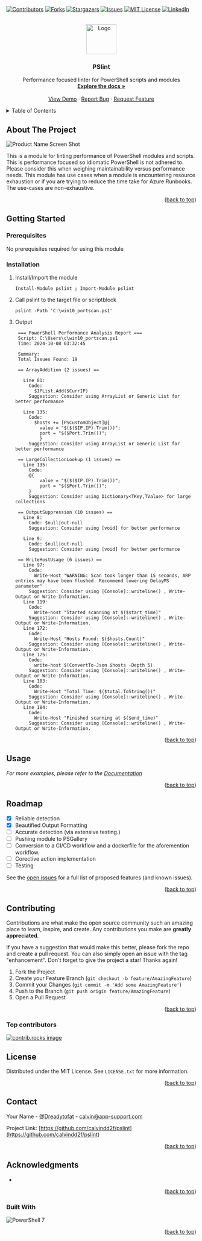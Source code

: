 <!-- Improved compatibility of back to top link: See: https://github.com/othneildrew/Best-README-Template/pull/73 -->

<a id="readme-top"></a>

<!--
*** Thanks for checking out the Best-README-Template. If you have a suggestion
*** that would make this better, please fork the repo and create a pull request
*** or simply open an issue with the tag "enhancement".
*** Don't forget to give the project a star!
*** Thanks again! Now go create something AMAZING! :D
-->

<!-- PROJECT SHIELDS -->
<!--
*** I'm using markdown "reference style" links for readability.
*** Reference links are enclosed in brackets [ ] instead of parentheses ( ).
*** See the bottom of this document for the declaration of the reference variables
*** for contributors-url, forks-url, etc. This is an optional, concise syntax you may use.
*** https://www.markdownguide.org/basic-syntax/#reference-style-links
-->

[![Contributors][contributors-shield]][contributors-url]
[![Forks][forks-shield]][forks-url]
[![Stargazers][stars-shield]][stars-url]
[![Issues][issues-shield]][issues-url]
[![MIT License][license-shield]][license-url]
[![LinkedIn][linkedin-shield]][linkedin-url]

<!-- PROJECT LOGO -->
<br />
<div align="center">
  <a href="https://github.com/calvindd2f/pslint">
    <img src="https://app-support.com/public/img/plint.webp" alt="Logo" width="80" height="80">
  </a>

<h3 align="center">PSlint</h3>

  <p align="center">
    Performance focused linter for PowerShell scripts and modules
    <br />
    <a href="https://github.com/calvindd2f/pslint"><strong>Explore the docs »</strong></a>
    <br />
    <br />
    <a href="https://github.com/calvindd2f/pslint">View Demo</a>
    ·
    <a href="https://github.com/calvindd2f/pslint/issues/new?labels=bug&template=bug-report---.md">Report Bug</a>
    ·
    <a href="https://github.com/calvindd2f/pslint/issues/new?labels=enhancement&template=feature-request---.md">Request Feature</a>
  </p>
</div>

<!-- TABLE OF CONTENTS -->
<details>
  <summary>Table of Contents</summary>
  <ol>
    <li>
      <a href="#about-the-project">About The Project</a>
      <ul>
        <li><a href="#built-with">Built With</a></li>
      </ul>
    </li>
    <li>
      <a href="#getting-started">Getting Started</a>
      <ul>
        <li><a href="#prerequisites">Prerequisites</a></li>
        <li><a href="#installation">Installation</a></li>
      </ul>
    </li>
    <li><a href="#usage">Usage</a></li>
    <li><a href="#roadmap">Roadmap</a></li>
    <li><a href="#contributing">Contributing</a></li>
    <li><a href="#license">License</a></li>
    <li><a href="#contact">Contact</a></li>
    <li><a href="#acknowledgments">Acknowledgments</a></li>
  </ol>
</details>

<!-- ABOUT THE PROJECT -->

## About The Project

![Product Name Screen Shot](https://app-support.com/public/img/plint.webp)

This is a module for linting performance of PowerShell modules and scripts. This is performance focused so idiomatic PowerShell is not adhered to. Please consider this when weighing maintainability versus performance needs. This module has use cases when a module is encountering resource exhaustion or if you are trying to reduce the time take for Azure Runbooks. The use-cases are non-exhaustive.

<p align="right">(<a href="#readme-top">back to top</a>)</p>

<!-- GETTING STARTED -->

## Getting Started

### Prerequisites

No prerequisites required for using this module

### Installation

1. Install/Import the module

   ```pwsh
   Install-Module pslint ; Import-Module pslint
   ```

2. Call pslint to the target file or scriptblock

   ```pwsh
   pslint -Path 'C:\win10_portscan.ps1'
   ```

3. Output

   ```pwsh
    === PowerShell Performance Analysis Report ===
    Script: C:\Users\c\win10_portscan.ps1
    Time: 2024-10-08 03:32:45

    Summary:
    Total Issues Found: 19

    == ArrayAddition (2 issues) ==

      Line 81:
        Code:
          $IPList.Add($CurrIP)
        Suggestion: Consider using ArrayList or Generic List for better performance

      Line 135:
        Code:
          $hosts += [PSCustomObject]@{
            value = "$($($IP.IP).Trim())";
            port = "$($Port.Trim())";
            }
        Suggestion: Consider using ArrayList or Generic List for better performance

    == LargeCollectionLookup (1 issues) ==
      Line 135:
        Code:
        @{
            value = "$($($IP.IP).Trim())";
            port = "$($Port.Trim())";
        }
        Suggestion: Consider using Dictionary<TKey,TValue> for large collections

    == OutputSuppression (10 issues) ==
      Line 8:
        Code: $null|out-null
        Suggestion: Consider using [void] for better performance

      Line 9:
        Code: $null|out-null
        Suggestion: Consider using [void] for better performance

    == WriteHostUsage (6 issues) ==
      Line 97:
        Code:
          Write-Host "WARNING: Scan took longer than 15 seconds, ARP entries may have been flushed. Recommend lowering DelayMS parameter"
        Suggestion: Consider using [Console]::writeline() , Write-Output or Write-Information.
      Line 119:
        Code:
          Write-host "Started scanning at $($start_time)"
        Suggestion: Consider using [Console]::writeline() , Write-Output or Write-Information.
      Line 172:
        Code:
          Write-Host "Hosts Found: $($hosts.Count)"
        Suggestion: Consider using [Console]::writeline() , Write-Output or Write-Information.
      Line 175:
        Code:
          write-host $(ConvertTo-Json $hosts -Depth 5)
        Suggestion: Consider using [Console]::writeline() , Write-Output or Write-Information.
      Line 183:
        Code:
          Write-Host "Total Time: $($total.ToString())"
        Suggestion: Consider using [Console]::writeline() , Write-Output or Write-Information.
      Line 184:
        Code:
          Write-Host "Finished scanning at $($end_time)"
        Suggestion: Consider using [Console]::writeline() , Write-Output or Write-Information.
   ```

<p align="right">(<a href="#readme-top">back to top</a>)</p>

<!-- USAGE EXAMPLES -->

## Usage

_For more examples, please refer to the [Documentation](https://app-support.com)_

<p align="right">(<a href="#readme-top">back to top</a>)</p>

<!-- ROADMAP -->

## Roadmap

- [x] Reliable detection
- [x] Beautified Output Formatting
- [ ] Accurate detection (via extensive testing.)
- [ ] Pushing module to PSGallery
- [ ] Conversion to a CI/CD workflow and a dockerfile for the aforemention workflow.
- [ ] Corective action implementation
- [ ] Testing

See the [open issues](https://github.com/calvindd2f/pslint/issues) for a full list of proposed features (and known issues).

<p align="right">(<a href="#readme-top">back to top</a>)</p>

<!-- CONTRIBUTING -->

## Contributing

Contributions are what make the open source community such an amazing place to learn, inspire, and create. Any contributions you make are **greatly appreciated**.

If you have a suggestion that would make this better, please fork the repo and create a pull request. You can also simply open an issue with the tag "enhancement".
Don't forget to give the project a star! Thanks again!

1. Fork the Project
2. Create your Feature Branch (`git checkout -b feature/AmazingFeature`)
3. Commit your Changes (`git commit -m 'Add some AmazingFeature'`)
4. Push to the Branch (`git push origin feature/AmazingFeature`)
5. Open a Pull Request

<p align="right">(<a href="#readme-top">back to top</a>)</p>

### Top contributors

<a href="https://github.com/calvindd2f/pslint/graphs/contributors">
<img src="https://contrib.rocks/image?repo=calvindd2f/pslint" alt="contrib.rocks image" />
</a>

<!-- LICENSE -->

## License

Distributed under the MIT License. See `LICENSE.txt` for more information.

<p align="right">(<a href="#readme-top">back to top</a>)</p>

<!-- CONTACT -->

## Contact

Your Name - [@Dreadytofat](https://twitter.com/Dreadytofat) - <calvin@app-support.com>

Project Link: [https://github.com/calvindd2f/pslint](https://github.com/calvindd2f/pslint)

<p align="right">(<a href="#readme-top">back to top</a>)</p>

<!-- ACKNOWLEDGMENTS -->

## Acknowledgments

- []()

<p align="right">(<a href="#readme-top">back to top</a>)</p>

### Built With

![PowerShell 7](https://www.learningkoala.com/media/posts/21/PowerShell_Black_Logo_600x600.png)

<p align="right">(<a href="#readme-top">back to top</a>)</p>

<!-- MARKDOWN LINKS & IMAGES -->
<!-- https://www.markdownguide.org/basic-syntax/#reference-style-links -->

[contributors-shield]: https://img.shields.io/github/contributors/calvindd2f/pslint.svg?style=for-the-badge
[contributors-url]: https://github.com/calvindd2f/pslint/graphs/contributors
[forks-shield]: https://img.shields.io/github/forks/calvindd2f/pslint.svg?style=for-the-badge
[forks-url]: https://github.com/calvindd2f/pslint/network/members
[stars-shield]: https://img.shields.io/github/stars/calvindd2f/pslint.svg?style=for-the-badge
[stars-url]: https://github.com/calvindd2f/pslint/stargazers
[issues-shield]: https://img.shields.io/github/issues/calvindd2f/pslint.svg?style=for-the-badge
[issues-url]: https://github.com/calvindd2f/pslint/issues
[license-shield]: https://img.shields.io/github/license/calvindd2f/pslint.svg?style=for-the-badge
[license-url]: https://github.com/calvindd2f/pslint/blob/master/LICENSE.txt
[linkedin-shield]: https://img.shields.io/badge/-LinkedIn-black.svg?style=for-the-badge&logo=linkedin&colorB=555
[linkedin-url]: https://linkedin.com/in/linkedin_username
[product-screenshot]: images/screenshot.png
[Next.js]: https://img.shields.io/badge/next.js-000000?style=for-the-badge&logo=nextdotjs&logoColor=white
[Next-url]: https://nextjs.org/
[React.js]: https://img.shields.io/badge/React-20232A?style=for-the-badge&logo=react&logoColor=61DAFB
[React-url]: https://reactjs.org/
[Vue.js]: https://img.shields.io/badge/Vue.js-35495E?style=for-the-badge&logo=vuedotjs&logoColor=4FC08D
[Vue-url]: https://vuejs.org/
[Angular.io]: https://img.shields.io/badge/Angular-DD0031?style=for-the-badge&logo=angular&logoColor=white
[Angular-url]: https://angular.io/
[Svelte.dev]: https://img.shields.io/badge/Svelte-4A4A55?style=for-the-badge&logo=svelte&logoColor=FF3E00
[Svelte-url]: https://svelte.dev/
[Laravel.com]: https://img.shields.io/badge/Laravel-FF2D20?style=for-the-badge&logo=laravel&logoColor=white
[Laravel-url]: https://laravel.com
[Bootstrap.com]: https://img.shields.io/badge/Bootstrap-563D7C?style=for-the-badge&logo=bootstrap&logoColor=white
[Bootstrap-url]: https://getbootstrap.com
[JQuery.com]: https://img.shields.io/badge/jQuery-0769AD?style=for-the-badge&logo=jquery&logoColor=white
[JQuery-url]: https://jquery.com

```

```

